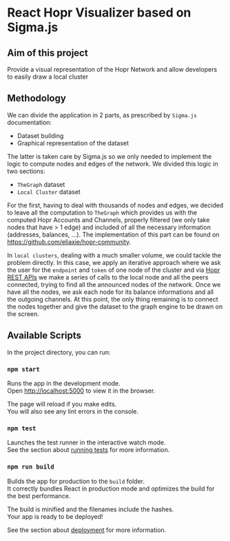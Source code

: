 # React Hopr Visualizer based on Sigma.js
## Aim of this project
Provide a visual representation of the Hopr Network and allow developers to easily draw a local cluster
## Methodology
We can divide the application in 2 parts, as prescribed by `Sigma.js` documentation:
- Dataset building
- Graphical representation of the dataset

The latter is taken care by Sigma.js so we only needed to implement the logic to compute nodes and edges of the network.
We divided this logic in two sections:
- `TheGraph` dataset
- `Local Cluster` dataset

For the first, having to deal with thousands of nodes and edges, we decided to leave all the computation to `TheGraph` which provides us with the computed Hopr Accounts and Channels, properly filtered (we only take nodes that have > 1 edge) and included of all the necessary information (addresses, balances, ...). The implementation of this part can be found on https://github.com/eliaxie/hopr-community.

In `local clusters`, dealing with a much smaller volume, we could tackle the problem directly. In this case, we apply an iterative approach where we ask the user for the `endpoint`  and `token` of one node of the cluster and via [Hopr REST APIs](https://docs.hoprnet.org/developers/rest-api) we make a series of calls to the local node and all the peers connected, trying to find all the announced nodes of the network. Once we have all the nodes, we ask each node for its balance informations and all the outgoing channels. At this point, the only thing remaining is to connect the nodes together and give the dataset to the graph engine to be drawn on the screen.


## Available Scripts

In the project directory, you can run:

### `npm start`

Runs the app in the development mode.\
Open [http://localhost:5000](http://localhost:5000) to view it in the browser.

The page will reload if you make edits.\
You will also see any lint errors in the console.

### `npm test`

Launches the test runner in the interactive watch mode.\
See the section about [running tests](https://facebook.github.io/create-react-app/docs/running-tests) for more information.

### `npm run build`

Builds the app for production to the `build` folder.\
It correctly bundles React in production mode and optimizes the build for the best performance.

The build is minified and the filenames include the hashes.\
Your app is ready to be deployed!

See the section about [deployment](https://facebook.github.io/create-react-app/docs/deployment) for more information.
